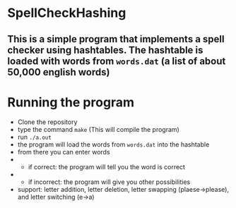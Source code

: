 # SpellCheckHashing
## This is a simple program that implements a spell checker using hashtables. The hashtable is loaded with words from `words.dat` (a list of about 50,000 english words)
# Running the program
- Clone the repository
- type the command `make` (This will compile the program)
- run `./a.out`
- the program will load the words from `words.dat` into the hashtable
- from there you can enter words
- - if correct: the program will tell you the word is correct
- - if incorrect: the program will give you other possibilities
- support: letter addition, letter deletion, letter swapping (plaese->please), and letter switching (e->a)
